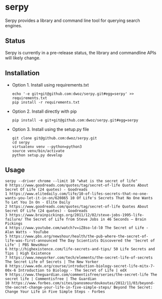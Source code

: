 serpy
=====

Serpy provides a library and command line tool for querying search engines.

Status
------

Serpy is currently in a pre-release status, the library and commandline APIs
will likely change.

Installation
------------


- Option 1. Install using requirements.txt

  ```
  echo '-e git+git@github.com:dwoz/serpy.git#egg=serpy' >> requirements.txt
  pip install -r requirements.txt
  ```


- Option 2. Install directly with pip

  `pip install -e git+git@github.com:dwoz/serpy.git#egg=serpy`



- Option 3. Install using the setup.py file


  ```
  git clone git@github.com:dwoz/serpy.git
  cd serpy
  virtualenv venv --python=python3
  source venv/bin/activate
  python setup.py develop
  ```

Usage
-----

```
serpy --driver chrome --limit 10 "what is the secret of life"
0 https://www.goodreads.com/quotes/tag/secret-of-life Quotes About Secret Of Life (24 quotes) - Goodreads
1 https://www.elitedaily.com/life/10-of-lifes-secrets-that-no-one-wants-you-let-it-in-on/620865 10 Of Life's Secrets That No One Wants To Let You In On - Elite Daily
2 https://www.goodreads.com/quotes/tag/secret-of-life Quotes About Secret Of Life (24 quotes) - Goodreads
3 https://www.brainpickings.org/2011/12/02/steve-jobs-1995-life-failure/ The Secret of Life from Steve Jobs in 46 Seconds – Brain Pickings
4 https://www.youtube.com/watch?v=iZ8so-ld-l0 The Secret of Life - Alan Watts - YouTube
5 https://www.pbs.org/newshour/health/the-pub-where-the-secret-of-life-was-first-announced The Day Scientists Discovered the 'Secret of Life' | PBS NewsHour
6 http://highexistence.com/life-secrets-and-tips/ 50 Life Secrets and Tips | High Existence
7 https://www.newyorker.com/tech/elements/the-secret-life-of-secrets The Secret Life of Secrets | The New Yorker
8 https://www.edx.org/course/introduction-biology-secret-life-mitx-7-00x-6 Introduction to Biology - The Secret of Life | edX
9 https://www.theguardian.com/commentisfree/series/the-secret-life The secret life | Commentisfree | The Guardian
10 https://www.forbes.com/sites/panosmourdoukoutas/2012/11/03/beyond-the-secret-change-your-life-in-five-simple-steps/ Beyond The Secret: Change Your Life in Five Simple Steps - Forbes
```
